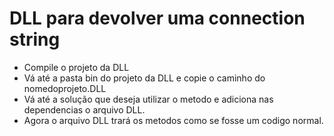 <h1>DLL para devolver uma connection string</h1>

<ul>
  <li>Compile o projeto da DLL</li>
  <li>Vá até a pasta bin do projeto da DLL e copie o caminho do nomedoprojeto.DLL</li>
  <li>Vá até a solução que deseja utilizar o metodo e adiciona nas dependencias o arquivo DLL.</li>
  <li>Agora o arquivo DLL trará os metodos como se fosse um codigo normal.</li>
</ul>
